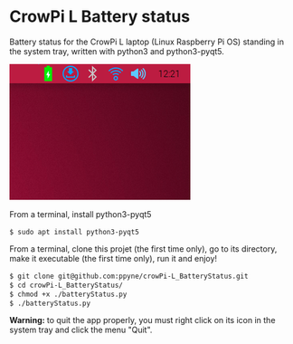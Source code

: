 # CrowPi L Battery status

Battery status for the CrowPi L laptop (Linux Raspberry Pi OS) standing in the system tray, written with python3 and python3-pyqt5.

![Animation](anim.gif)

From a terminal, install python3-pyqt5

```
$ sudo apt install python3-pyqt5
```

From a terminal, clone this projet (the first time only), go to its directory, make it executable (the first time only), run it and enjoy!

```
$ git clone git@github.com:ppyne/crowPi-L_BatteryStatus.git
$ cd crowPi-L_BatteryStatus/
$ chmod +x ./batteryStatus.py
$ ./batteryStatus.py
```
**Warning:** to quit the app properly, you must right click on its icon in the system tray and click the menu "Quit".